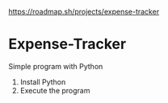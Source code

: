https://roadmap.sh/projects/expense-tracker

# Expense-Tracker
Simple program with Python

1. Install Python
2. Execute the program

